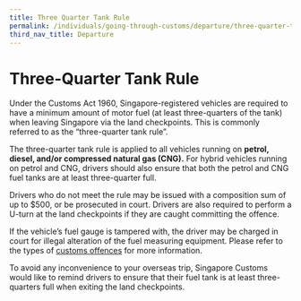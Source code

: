 ```yaml
---
title: Three Quarter Tank Rule
permalink: /individuals/going-through-customs/departure/three-quarter-tank-rule
third_nav_title: Departure
---
```

# Three-Quarter Tank Rule

Under the Customs Act 1960, Singapore-registered vehicles are required to have a minimum amount of motor fuel (at least three-quarters of the tank) when leaving Singapore via the land checkpoints. This is commonly referred to as the “three-quarter tank rule”.

The three-quarter tank rule is applied to all vehicles running on **petrol, diesel, and/or compressed natural gas (CNG).** For hybrid vehicles running on petrol and CNG, drivers should also ensure that both the petrol and CNG fuel tanks are at least three-quarter full.

Drivers who do not meet the rule may be issued with a composition sum of up to $500, or be prosecuted in court. Drivers are also required to perform a U-turn at the land checkpoints if they are caught committing the offence.

If the vehicle’s fuel gauge is tampered with, the driver may be charged in court for illegal alteration of the fuel measuring equipment. Please refer to the types of [customs offences](/individuals/going-through-customs/offences) for more information. 

To avoid any inconvenience to your overseas trip, Singapore Customs would like to remind drivers to ensure that their fuel tank is at least three-quarters full when exiting the land checkpoints.